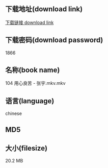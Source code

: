 ## 下载地址(download link)
[下载链接 download link](https://voluble-croquembouche-d321dc.netlify.app/?s=104+%E7%94%A8%E5%BF%83%E8%89%AF%E8%8B%A6+-+%E5%BC%A0%E5%AE%87.mkv)

## 下载密码(download password)
1866

## 名称(book name)
104 用心良苦 - 张宇.mkv.mkv

## 语言(language)
chinese

## MD5


## 大小(filesize)
20.2 MB
